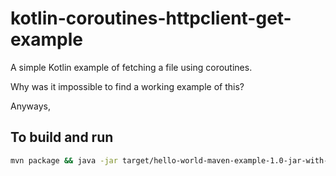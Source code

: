# kotlin-coroutines-httpclient-get-example

A simple Kotlin example of fetching a file using coroutines.

Why was it impossible to find a working example of this?

Anyways,

## To build and run

```bash
mvn package && java -jar target/hello-world-maven-example-1.0-jar-with-dependencies.jar
```
